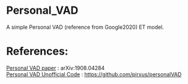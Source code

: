 # Personal_VAD
A simple Personal VAD (reference from Google2020) ET model.


# References: 

[Personal VAD paper](https://arxiv.org/pdf/1908.04284v1.pdf) : arXiv:1908.04284  
[Personal VAD Unofficial Code](https://github.com/pirxus/personalVAD) : https://github.com/pirxus/personalVAD
